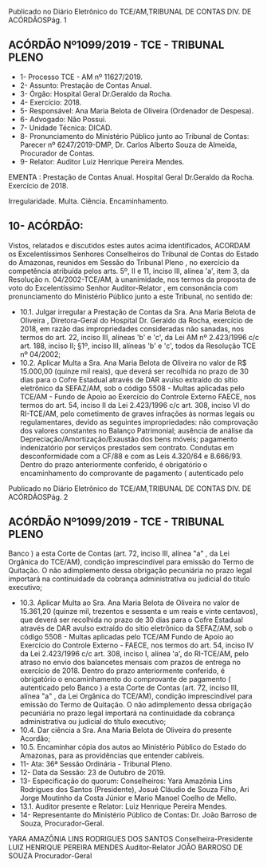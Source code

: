 Publicado  no  Diário  Eletrônico do TCE/AM,TRIBUNAL DE CONTAS DIV. DE ACÓRDÃOSPág. 1

## ACÓRDÃO Nº1099/2019 - TCE - TRIBUNAL PLENO

- 1- Processo TCE - AM nº 11627/2019.
- 2- Assunto: Prestação de Contas Anual.
- 3- Órgão: Hospital Geral Dr.Geraldo da Rocha.
- 4- Exercício: 2018.
- 5- Responsável: Ana Maria Belota de Oliveira (Ordenador de Despesa).
- 6- Advogado: Não Possui.
- 7- Unidade Técnica: DICAD.
- 8- Pronunciamento  do  Ministério  Público  junto  ao  Tribunal  de  Contas: Parecer  nº 6247/2019-DMP, Dr. Carlos Alberto Souza de Almeida, Procurador de Contas.
- 9- Relator: Auditor Luiz Henrique Pereira Mendes.

EMENTA : Prestação  de  Contas  Anual.  Hospital Geral Dr.Geraldo da Rocha. Exercício de 2018.

Irregularidade. Multa. Ciência. Encaminhamento.

## 10-  ACÓRDÃO:

Vistos, relatados e discutidos estes autos acima identificados, ACORDAM os Excelentíssimos Senhores Conselheiros do Tribunal de Contas do Estado do Amazonas, reunidos em Sessão do Tribunal Pleno , no exercício da competência atribuída pelos arts. 5º, II e 11, inciso III, alínea 'a', item 3, da Resolução n. 04/2002-TCE/AM, à unanimidade, nos termos da proposta de voto do Excelentíssimo Senhor Auditor-Relator , em consonância com pronunciamento do Ministério Público junto a este Tribunal, no sentido de:

- 10.1. Julgar irregular a Prestação de Contas da Sra. Ana Maria Belota de Oliveira ,  Diretora-Geral do Hospital Dr. Geraldo da Rocha, exercício de  2018,  em  razão  das  impropriedades  consideradas  não  sanadas, nos  termos  do  art.  22,  inciso  III,  alíneas  'b'  e  'c',  da  Lei  AM  nº 2.423/1996 c/c art. 188, inciso II; §1º, inciso III, alíneas 'b' e 'c', todos da Resolução TCE nº 04/2002;
- 10.2. Aplicar  Multa a Sra.  Ana  Maria  Belota  de  Oliveira no  valor  de R$ 15.000,00 (quinze mil reais), que deverá ser recolhida no prazo de 30 dias  para  o  Cofre  Estadual  através  de  DAR  avulso  extraído  do  sítio eletrônico  da  SEFAZ/AM,  sob  o  código  5508  -  Multas  aplicadas  pelo TCE/AM  -  Fundo  de  Apoio  ao  Exercício  do  Controle  Externo  FAECE, nos termos do art. 54, inciso II da Lei 2.423/1996 c/c art. 308, inciso  VI  do  RI-TCE/AM, pelo  cometimento  de  graves  infrações  às normas legais ou regulamentares, devido as seguintes impropriedades: não  comprovação  dos  valores  constantes  no  Balanço  Patrimonial; ausência  de  análise  da  Depreciação/Amortização/Exaustão  dos  bens móveis; pagamento indenizatório por serviços prestados sem contrato. Condutas em desconformidade com a CF/88 e com as Leis 4.320/64 e 8.666/93.  Dentro  do  prazo  anteriormente  conferido,  é  obrigatório  o encaminhamento  do  comprovante  de  pagamento  ( autenticado  pelo

Publicado  no  Diário  Eletrônico do TCE/AM,TRIBUNAL DE CONTAS DIV. DE ACÓRDÃOSPág. 2

## ACÓRDÃO Nº1099/2019 - TCE - TRIBUNAL PLENO

Banco )  a  esta  Corte  de  Contas  (art.  72,  inciso  III,  alínea  "a"  ,  da  Lei Orgânica  do  TCE/AM),  condição  imprescindível  para  emissão  do Termo de Quitação. O não adimplemento dessa obrigação pecuniária no prazo legal importará na continuidade da cobrança administrativa ou judicial do título executivo;

- 10.3. Aplicar  Multa ao Sra.  Ana  Maria  Belota  de  Oliveira no  valor  de 15.361,20 (quinze  mil, trezentos  e  sessenta  e  um  reais  e  vinte centavos), que deverá ser recolhida no prazo de 30 dias para o Cofre Estadual  através  de  DAR  avulso  extraído  do  sítio  eletrônico da SEFAZ/AM,  sob  o  código  5508  -  Multas  aplicadas  pelo  TCE/AM  Fundo de Apoio ao Exercício do Controle Externo - FAECE, nos termos do art. 54, inciso IV da Lei 2.423/1996 c/c art. 308, inciso I, alínea 'a', do  RI-TCE/AM, pelo  atraso  no  envio  dos  balancetes  mensais  com prazos de entrega no exercício de 2018. Dentro do prazo anteriormente conferido, é obrigatório o encaminhamento do comprovante de pagamento ( autenticado pelo Banco )  a  esta Corte de Contas (art. 72, inciso III, alínea "a" , da Lei Orgânica do TCE/AM),  condição imprescindível para emissão do Termo de Quitação. O não adimplemento dessa obrigação pecuniária no prazo legal importará na continuidade da cobrança administrativa ou judicial do título executivo;
- 10.4. Dar  ciência a Sra.  Ana  Maria  Belota  de  Oliveira do  presente Acordão;
- 10.5. Encaminhar cópia  dos  autos  ao  Ministério  Público  do  Estado  do Amazonas, para as providências que entender cabíveis.
- 11-  Ata: 36ª Sessão Ordinária - Tribunal Pleno.
- 12-  Data da Sessão: 23 de Outubro de 2019.
- 13-  Especificação  do  quorum: Conselheiros: Yara  Amazônia  Lins  Rodrigues  dos Santos  (Presidente),  Josué  Cláudio  de  Souza  Filho,  Ari  Jorge  Moutinho  da  Costa Júnior e Mario Manoel Coelho de Mello.
- 13.1. Auditor presente e Relator: Luiz Henrique Pereira Mendes.
- 14-  Representante  do  Ministério  Público  de  Contas: Dr. João  Barroso  de  Souza, Procurador-Geral.

YARA AMAZÔNIA LINS RODRIGUES DOS SANTOS Conselheira-Presidente LUIZ HENRIQUE PEREIRA MENDES Auditor-Relator JOÃO BARROSO DE SOUZA Procurador-Geral